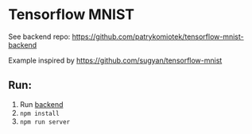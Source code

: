 # Tensorflow MNIST

See backend repo: https://github.com/patrykomiotek/tensorflow-mnist-backend

Example inspired by https://github.com/sugyan/tensorflow-mnist

## Run:
1. Run [backend](https://github.com/patrykomiotek/tensorflow-mnist-backend)
2. `npm install`
3. `npm run server`
